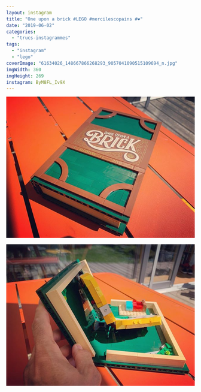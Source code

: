 ```yaml
---
layout: instagram
title: "One upon a brick #LEGO #mercilescopains #❤️"
date: "2019-06-02"
categories: 
  - "trucs-instagrammes"
tags:
  - "instagram"
  - "lego"
coverImage: "61634026_148667866268293_9057041090515109694_n.jpg"
imgWidth: 360
imgHeight: 269
instagram: ByM8FL_Iv9X
---
```


![](/images/2019/06/60551385_2325503731042474_5726248943474724503_n.jpg)

![](/images/2019/06/61840416_2389198968030694_2402995423590653764_n.jpg)
